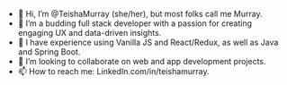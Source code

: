 - 👋 Hi, I’m @TeishaMurray (she/her), but most folks call me Murray.
- 👀 I’m a budding full stack developer with a passion for creating engaging UX and data-driven insights. 
- 🌱 I have experience using Vanilla JS and React/Redux, as well as Java and Spring Boot. 
- 💞️ I’m looking to collaborate on web and app development projects. 
- 📫 How to reach me: LinkedIn.com/in/teishamurray.

<!---
TeishaMurray/TeishaMurray is a ✨ special ✨ repository because its `README.md` (this file) appears on your GitHub profile.
You can click the Preview link to take a look at your changes.
--->
